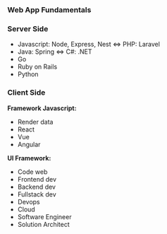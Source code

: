 ### Web App Fundamentals

### Server Side

- Javascript: Node, Express, Nest <=> PHP: Laravel
- Java: Spring <=> C#: .NET
- Go
- Ruby on Rails
- Python

### Client Side

**Framework Javascript:**

- Render data
- React
- Vue
- Angular

**UI Framework:**

- Code web
- Frontend dev
- Backend dev
- Fullstack dev
- Devops
- Cloud
- Software Engineer
- Solution Architect

